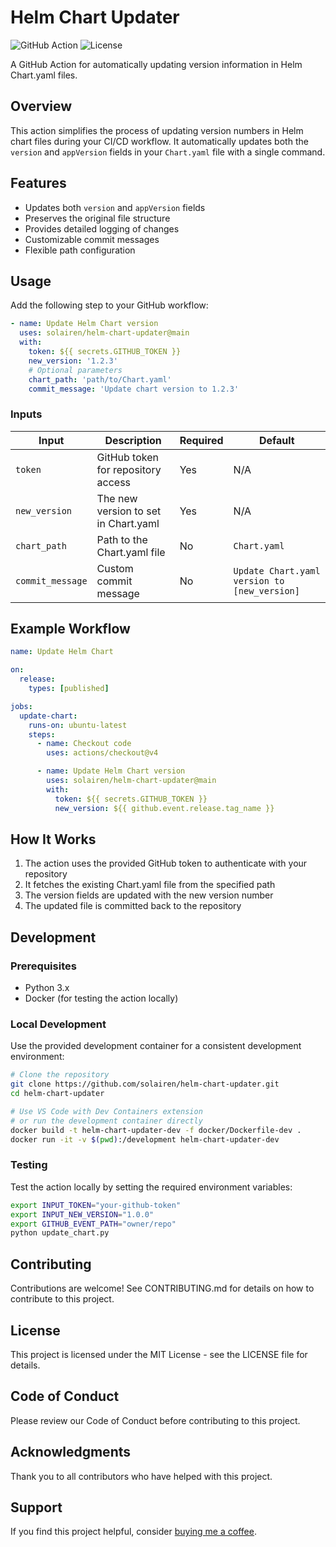 # Helm Chart Updater

![GitHub Action](https://img.shields.io/badge/GitHub-Action-brightgreen)
![License](https://img.shields.io/badge/License-MIT-blue)

A GitHub Action for automatically updating version information in Helm Chart.yaml files.

## Overview

This action simplifies the process of updating version numbers in Helm chart files during your CI/CD workflow. It automatically updates both the `version` and `appVersion` fields in your `Chart.yaml` file with a single command.

## Features

- Updates both `version` and `appVersion` fields
- Preserves the original file structure
- Provides detailed logging of changes
- Customizable commit messages
- Flexible path configuration

## Usage

Add the following step to your GitHub workflow:

```yaml
- name: Update Helm Chart version
  uses: solairen/helm-chart-updater@main
  with:
    token: ${{ secrets.GITHUB_TOKEN }}
    new_version: '1.2.3'
    # Optional parameters
    chart_path: 'path/to/Chart.yaml'
    commit_message: 'Update chart version to 1.2.3'
```

### Inputs

| Input | Description | Required | Default |
|-------|-------------|----------|---------|
| `token` | GitHub token for repository access | Yes | N/A |
| `new_version` | The new version to set in Chart.yaml | Yes | N/A |
| `chart_path` | Path to the Chart.yaml file | No | `Chart.yaml` |
| `commit_message` | Custom commit message | No | `Update Chart.yaml version to [new_version]` |

## Example Workflow

```yaml
name: Update Helm Chart

on:
  release:
    types: [published]

jobs:
  update-chart:
    runs-on: ubuntu-latest
    steps:
      - name: Checkout code
        uses: actions/checkout@v4

      - name: Update Helm Chart version
        uses: solairen/helm-chart-updater@main
        with:
          token: ${{ secrets.GITHUB_TOKEN }}
          new_version: ${{ github.event.release.tag_name }}
```

## How It Works

1. The action uses the provided GitHub token to authenticate with your repository
2. It fetches the existing Chart.yaml file from the specified path
3. The version fields are updated with the new version number
4. The updated file is committed back to the repository

## Development

### Prerequisites

- Python 3.x
- Docker (for testing the action locally)

### Local Development

Use the provided development container for a consistent development environment:

```bash
# Clone the repository
git clone https://github.com/solairen/helm-chart-updater.git
cd helm-chart-updater

# Use VS Code with Dev Containers extension
# or run the development container directly
docker build -t helm-chart-updater-dev -f docker/Dockerfile-dev .
docker run -it -v $(pwd):/development helm-chart-updater-dev
```

### Testing

Test the action locally by setting the required environment variables:

```bash
export INPUT_TOKEN="your-github-token"
export INPUT_NEW_VERSION="1.0.0"
export GITHUB_EVENT_PATH="owner/repo"
python update_chart.py
```

## Contributing

Contributions are welcome! See CONTRIBUTING.md for details on how to contribute to this project.

## License

This project is licensed under the MIT License - see the LICENSE file for details.

## Code of Conduct

Please review our Code of Conduct before contributing to this project.

## Acknowledgments

Thank you to all contributors who have helped with this project.

## Support

If you find this project helpful, consider [buying me a coffee](https://www.buymeacoffee.com/solairen).